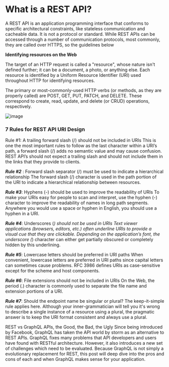 # What is a REST API?

A REST API is an application programming interface that conforms to specific architectural constraints, like stateless communication and cacheable data. It is not a protocol or standard. While REST APIs can be accessed through a number of communication protocols, most commonly, they are called over HTTPS, so the guidelines below

**Identifying resources on the Web**

The target of an HTTP request is called a "resource", whose nature isn't defined further; it can be a document, a photo, or anything else. Each resource is identified by a Uniform Resource Identifier (URI) used throughout HTTP for identifying resources.


The primary or most-commonly-used HTTP verbs (or methods, as they are properly called) are POST, GET, PUT, PATCH, and DELETE. These correspond to create, read, update, and delete (or CRUD) operations, respectively.


![image](https://www.ltg.ed.ac.uk/~ht/WhatAreURIs/urr.png)

### 7 Rules for REST API URI Design

Rule #1: A trailing forward slash (/) should not be included in URIs
This is one the most important rules to follow as the last character within a URI’s path, a forward slash (/) adds no semantic value and may cause confusion. REST API’s should not expect a trailing slash and should not include them in the links that they provide to clients.

**_Rule #2_**   : Forward slash separator (/) must be used to indicate a hierarchical relationship
The forward slash (/) character is used in the path portion of the URI to indicate a hierarchical relationship between resources.

**_Rule #3_**: Hyphens (-) should be used to improve the readability of URIs
To make your URIs easy for people to scan and interpret, use the hyphen (-) character to improve the readability of names in long path segments. Anywhere you would use a space or hyphen in English, you should use a hyphen in a URI.

**_Rule #4_**: Underscores (_) should not be used in URIs
Text viewer applications (browsers, editors, etc.) often underline URIs to provide a visual cue that they are clickable. Depending on the application’s font, the underscore (_) character can either get partially obscured or completely hidden by this underlining.

**_Rule #5_**: Lowercase letters should be preferred in URI paths
When convenient, lowercase letters are preferred in URI paths since capital letters can sometimes cause problems. RFC 3986 defines URIs as case-sensitive except for the scheme and host components.

**_Rule #6_**: File extensions should not be included in URIs
On the Web, the period (.) character is commonly used to separate the file name and extension portions of a URI.

**_Rule #7_**: Should the endpoint name be singular or plural?
The keep-it-simple rule applies here. Although your inner-grammatician will tell you it's wrong to describe a single instance of a resource using a plural, the pragmatic answer is to keep the URI format consistent and always use a plural.


REST vs GraphQL APIs, the Good, the Bad, the Ugly
Since being introduced by Facebook, GraphQL has taken the API world by storm as an alternative to REST APIs. GraphQL fixes many problems that API developers and users have found with RESTful architecture. However, it also introduces a new set of challenges which need to be evaluated. Because GraphQL is not simply a evolutionary replacement for REST, this post will deep dive into the pros and cons of each and when GraphQL makes sense for your application.

